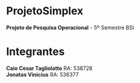# ProjetoSimplex

<b>Projeto de Pesquisa Operacional</b> - 5º Semestre BSI

<h1>Integrantes</h1>

<b>Caio Cesar Tagliolatto</b> RA: 538728</br>
<b>Jonatas Vinicius</b> RA: 536377
